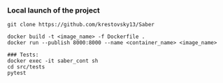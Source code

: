 ### Local launch of the project
```
git clone https://github.com/krestovsky13/Saber

docker build -t <image_name> -f Dockerfile .  
docker run --publish 8000:8000 --name <container_name> <image_name>

### Tests:
docker exec -it saber_cont sh
cd src/tests
pytest
```
